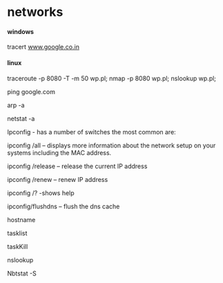 # networks
#### windows
tracert www.google.co.in
#### linux
traceroute -p 8080 -T -m 50 wp.pl;
nmap -p 8080 wp.pl;
nslookup wp.pl;

ping google.com

arp -a

netstat -a

Ipconfig - has a number of switches the most common are:

ipconfig /all – displays more information about the network setup on your systems including the MAC address.

ipconfig /release – release the current IP address

ipconfig /renew – renew IP address

ipconfig /? -shows help

ipconfig/flushdns – flush the dns cache

hostname

tasklist

taskKill

nslookup

Nbtstat -S
